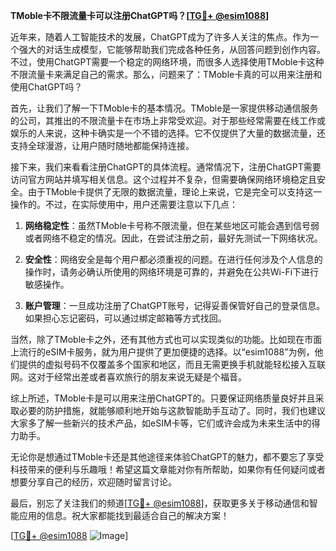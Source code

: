 **TMoble卡不限流量卡可以注册ChatGPT吗？[[TG💪+ @esim1088](https://t.me/s/esim1088)]**

近年来，随着人工智能技术的发展，ChatGPT成为了许多人关注的焦点。作为一个强大的对话生成模型，它能够帮助我们完成各种任务，从回答问题到创作内容。不过，使用ChatGPT需要一个稳定的网络环境，而很多人选择使用TMoble卡这种不限流量卡来满足自己的需求。那么，问题来了：TMoble卡真的可以用来注册和使用ChatGPT吗？

首先，让我们了解一下TMoble卡的基本情况。TMoble是一家提供移动通信服务的公司，其推出的不限流量卡在市场上非常受欢迎。对于那些经常需要在线工作或娱乐的人来说，这种卡确实是一个不错的选择。它不仅提供了大量的数据流量，还支持全球漫游，让用户随时随地都能保持连接。

接下来，我们来看看注册ChatGPT的具体流程。通常情况下，注册ChatGPT需要访问官方网站并填写相关信息。这个过程并不复杂，但需要确保网络环境稳定且安全。由于TMoble卡提供了无限的数据流量，理论上来说，它是完全可以支持这一操作的。不过，在实际使用中，用户还需要注意以下几点：

1. **网络稳定性**：虽然TMoble卡号称不限流量，但在某些地区可能会遇到信号弱或者网络不稳定的情况。因此，在尝试注册之前，最好先测试一下网络状况。
   
2. **安全性**：网络安全是每个用户都必须重视的问题。在进行任何涉及个人信息的操作时，请务必确认所使用的网络环境是可靠的，并避免在公共Wi-Fi下进行敏感操作。

3. **账户管理**：一旦成功注册了ChatGPT账号，记得妥善保管好自己的登录信息。如果担心忘记密码，可以通过绑定邮箱等方式找回。

当然，除了TMoble卡之外，还有其他方式也可以实现类似的功能。比如现在市面上流行的eSIM卡服务，就为用户提供了更加便捷的选择。以“esim1088”为例，他们提供的虚拟号码不仅覆盖多个国家和地区，而且无需更换手机就能轻松接入互联网。这对于经常出差或者喜欢旅行的朋友来说无疑是个福音。

综上所述，TMoble卡是可以用来注册ChatGPT的。只要保证网络质量良好并且采取必要的防护措施，就能够顺利地开始与这款智能助手互动了。同时，我们也建议大家多了解一些新兴的技术产品，如eSIM卡等，它们或许会成为未来生活中的得力助手。

无论你是想通过TMoble卡还是其他途径来体验ChatGPT的魅力，都不要忘了享受科技带来的便利与乐趣哦！希望这篇文章能对你有所帮助，如果你有任何疑问或者想要分享自己的经历，欢迎随时留言讨论。

最后，别忘了关注我们的频道[[TG💪+ @esim1088](https://t.me/s/esim1088)]，获取更多关于移动通信和智能应用的信息。祝大家都能找到最适合自己的解决方案！

[[TG💪+ @esim1088](https://t.me/s/esim1088) ![Image](https://i.postimg.cc/4NQfJmqS/Snipaste-2025-05-13-00-14-12.png)]